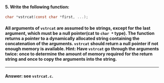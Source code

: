 #### 5. Write the following function:

```c
char *vstrcat(const char *first, ...);
```

#### All arguments of `vstrcat` are assumed to be strings, except for the last argument, which must be a null pointer(cat to `char *` type). The function returns a pointer to a dynamically allocated string containing the concatenation of the arguments. `vstrcat` should return a null pointer if not enough memory is available. Hint: Have `vstrcat` go through the arguments twice: once to determine the amount of memory required for the return string and once to copy the arguments into the string.

---

#### Answer: see `vstrcat.c`.
